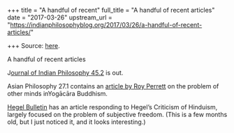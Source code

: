 +++
title = "A handful of recent"
full_title = "A handful of recent articles"
date = "2017-03-26"
upstream_url = "https://indianphilosophyblog.org/2017/03/26/a-handful-of-recent-articles/"

+++
Source: [here](https://indianphilosophyblog.org/2017/03/26/a-handful-of-recent-articles/).

A handful of recent articles

J[ournal of Indian Philosophy
45.2](https://philpapers.org/asearch.pl?pub=1156) is out.

Asian Philosophy 27.1 contains an [article by Roy
Perrett](https://philpapers.org/rec/PERBIA-3?ref=mail) on the problem of
other minds inYogācāra Buddhism.

[Hegel
Bulletin](https://www.cambridge.org/core/journals/hegel-bulletin/article/div-classtitlehegels-criticism-of-hinduism-a-responsediv/A46F55A203ED67176C85C7287BBCA927)
has an article responding to Hegel’s Criticism of Hinduism, largely
focused on the problem of subjective freedom. (This is a few months old,
but I just noticed it, and it looks interesting.)


